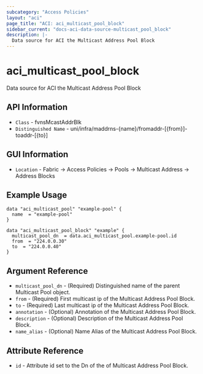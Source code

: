 ```yaml
---
subcategory: "Access Policies"
layout: "aci"
page_title: "ACI: aci_multicast_pool_block"
sidebar_current: "docs-aci-data-source-multicast_pool_block"
description: |-
  Data source for ACI the Multicast Address Pool Block
---
```


# aci_multicast_pool_block #

Data source for ACI the Multicast Address Pool Block

## API Information ##

* `Class` - fvnsMcastAddrBlk
* `Distinguished Name` - uni/infra/maddrns-{name}/fromaddr-[{from}]-toaddr-[{to}]

## GUI Information ##

* `Location` - Fabric -> Access Policies -> Pools -> Multicast Address -> Address Blocks

## Example Usage ##

```hcl
data "aci_multicast_pool" "example-pool" {
  name  = "example-pool"
}

data "aci_multicast_pool_block" "example" {
  multicast_pool_dn  = data.aci_multicast_pool.example-pool.id
  from  = "224.0.0.30"
  to  = "224.0.0.40"
}
```

## Argument Reference ##

* `multicast_pool_dn` - (Required) Distinguished name of the parent Multicast Pool object.
* `from` - (Required) First multicast ip of the Multicast Address Pool Block.
* `to` - (Required) Last multicast ip of the Multicast Address Pool Block.
* `annotation` - (Optional) Annotation of the Multicast Address Pool Block.
* `description` - (Optional) Description of the Multicast Address Pool Block.
* `name_alias` - (Optional) Name Alias of the Multicast Address Pool Block.

## Attribute Reference ##

* `id` - Attribute id set to the Dn of the of Multicast Address Pool Block.
